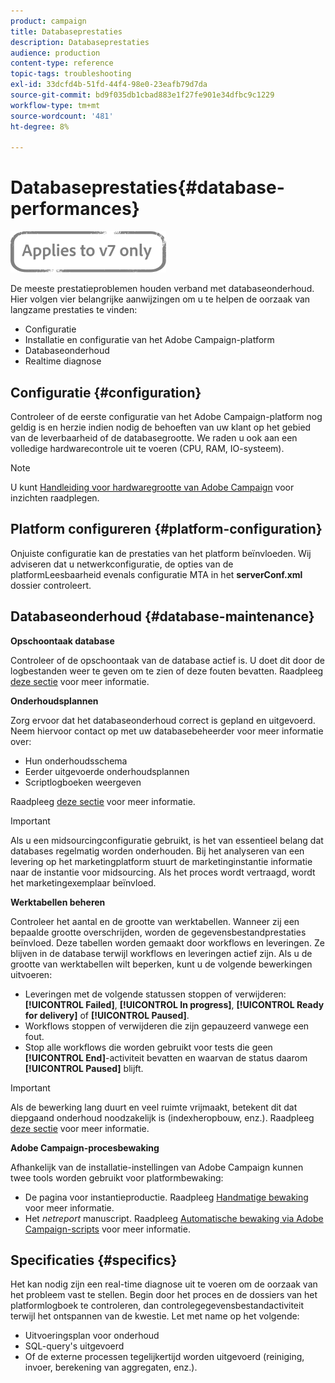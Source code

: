 ```yaml
---
product: campaign
title: Databaseprestaties
description: Databaseprestaties
audience: production
content-type: reference
topic-tags: troubleshooting
exl-id: 33dcfd4b-51fd-44f4-98e0-23eafb79d7da
source-git-commit: bd9f035db1cbad883e1f27fe901e34dfbc9c1229
workflow-type: tm+mt
source-wordcount: '481'
ht-degree: 8%

---
```


# Databaseprestaties{#database-performances}

![](../../assets/v7-only.svg)

De meeste prestatieproblemen houden verband met databaseonderhoud. Hier volgen vier belangrijke aanwijzingen om u te helpen de oorzaak van langzame prestaties te vinden:

* Configuratie
* Installatie en configuratie van het Adobe Campaign-platform
* Databaseonderhoud
* Realtime diagnose

## Configuratie {#configuration}

Controleer of de eerste configuratie van het Adobe Campaign-platform nog geldig is en herzie indien nodig de behoeften van uw klant op het gebied van de leverbaarheid of de databasegrootte. We raden u ook aan een volledige hardwarecontrole uit te voeren (CPU, RAM, IO-systeem).

>[!NOTE]
>
>U kunt [Handleiding voor hardwaregrootte van Adobe Campaign](https://helpx.adobe.com/nl/campaign/kb/hardware-sizing-guide.html) voor inzichten raadplegen.

## Platform configureren {#platform-configuration}

Onjuiste configuratie kan de prestaties van het platform beïnvloeden. Wij adviseren dat u netwerkconfiguratie, de opties van de platformLeesbaarheid evenals configuratie MTA in het **serverConf.xml** dossier controleert.

## Databaseonderhoud {#database-maintenance}

**Opschoontaak database**

Controleer of de opschoontaak van de database actief is. U doet dit door de logbestanden weer te geven om te zien of deze fouten bevatten. Raadpleeg [deze sectie](../../production/using/database-cleanup-workflow.md) voor meer informatie.

**Onderhoudsplannen**

Zorg ervoor dat het databaseonderhoud correct is gepland en uitgevoerd. Neem hiervoor contact op met uw databasebeheerder voor meer informatie over:

* Hun onderhoudsschema
* Eerder uitgevoerde onderhoudsplannen
* Scriptlogboeken weergeven

Raadpleeg [deze sectie](../../production/using/recommendations.md) voor meer informatie.

>[!IMPORTANT]
>
>Als u een midsourcingconfiguratie gebruikt, is het van essentieel belang dat databases regelmatig worden onderhouden. Bij het analyseren van een levering op het marketingplatform stuurt de marketinginstantie informatie naar de instantie voor midsourcing. Als het proces wordt vertraagd, wordt het marketingexemplaar beïnvloed.

**Werktabellen beheren**

Controleer het aantal en de grootte van werktabellen. Wanneer zij een bepaalde grootte overschrijden, worden de gegevensbestandprestaties beïnvloed. Deze tabellen worden gemaakt door workflows en leveringen. Ze blijven in de database terwijl workflows en leveringen actief zijn. Als u de grootte van werktabellen wilt beperken, kunt u de volgende bewerkingen uitvoeren:

* Leveringen met de volgende statussen stoppen of verwijderen: **[!UICONTROL Failed]**, **[!UICONTROL In progress]**, **[!UICONTROL Ready for delivery]** of **[!UICONTROL Paused]**.
* Workflows stoppen of verwijderen die zijn gepauzeerd vanwege een fout.
* Stop alle workflows die worden gebruikt voor tests die geen **[!UICONTROL End]**-activiteit bevatten en waarvan de status daarom **[!UICONTROL Paused]** blijft.

>[!IMPORTANT]
>
>Als de bewerking lang duurt en veel ruimte vrijmaakt, betekent dit dat diepgaand onderhoud noodzakelijk is (indexheropbouw, enz.). Raadpleeg [deze sectie](../../production/using/recommendations.md) voor meer informatie.

**Adobe Campaign-procesbewaking**

Afhankelijk van de installatie-instellingen van Adobe Campaign kunnen twee tools worden gebruikt voor platformbewaking:

* De pagina voor instantieproductie. Raadpleeg [Handmatige bewaking](../../production/using/monitoring-processes.md#manual-monitoring) voor meer informatie.
* Het *netreport* manuscript. Raadpleeg [Automatische bewaking via Adobe Campaign-scripts](../../production/using/monitoring-processes.md#automatic-monitoring-via-adobe-campaign-scripts) voor meer informatie.

## Specificaties {#specifics}

Het kan nodig zijn een real-time diagnose uit te voeren om de oorzaak van het probleem vast te stellen. Begin door het proces en de dossiers van het platformlogboek te controleren, dan controlegegevensbestandactiviteit terwijl het ontspannen van de kwestie. Let met name op het volgende:

* Uitvoeringsplan voor onderhoud
* SQL-query&#39;s uitgevoerd
* Of de externe processen tegelijkertijd worden uitgevoerd (reiniging, invoer, berekening van aggregaten, enz.).
